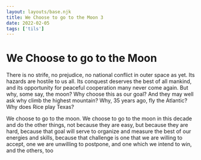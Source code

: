 ```yaml
---
layout: layouts/base.njk
title: We Choose to go to the Moon 3
date: 2022-02-05
tags: ['tils']
---
```


# We Choose to go to the Moon

There is no strife, no prejudice, no national conflict in outer space as yet. Its hazards are hostile to us all. Its conquest deserves the best of all mankind, and its opportunity for peaceful cooperation many never come again. But why, some say, the moon? Why choose this as our goal? And they may well ask why climb the highest mountain? Why, 35 years ago, fly the Atlantic? Why does Rice play Texas?

We choose to go to the moon. We choose to go to the moon in this decade and do the other things, not because they are easy, but because they are hard, because that goal will serve to organize and measure the best of our energies and skills, because that challenge is one that we are willing to accept, one we are unwilling to postpone, and one which we intend to win, and the others, too